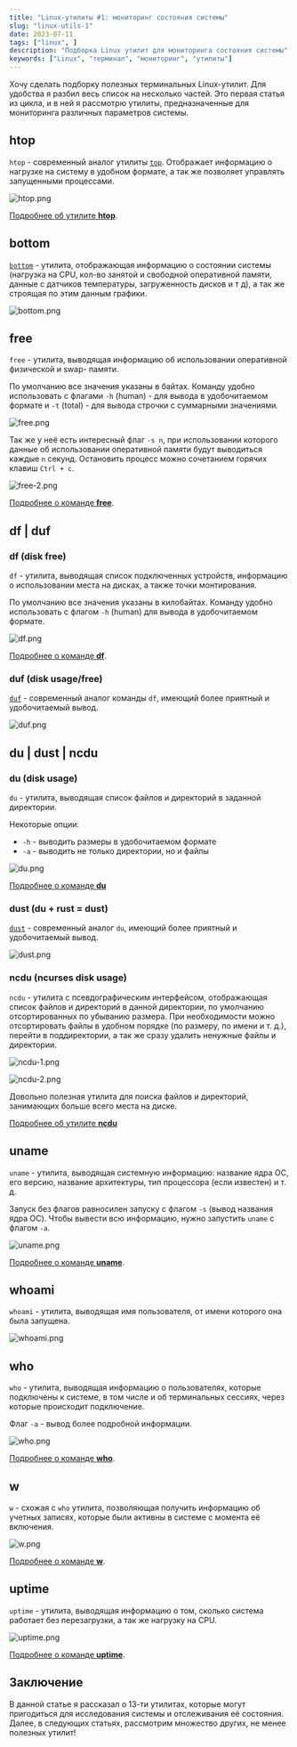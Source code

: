 ```yaml
---
title: "Linux-утилиты #1: мониторинг состояния системы"
slug: "linux-utils-1"
date: 2023-07-11
tags: ["linux", ]
description: "Подборка Linux утилит для мониторинга состояния системы"
keywords: ["Linux", "терминал", "мониторинг", "утилиты"]
---
```


Хочу сделать подборку полезных терминальных Linux-утилит. Для удобства я разбил весь список на несколько частей. Это первая статья из цикла, и в ней я рассмотрю утилиты, предназначенные для мониторинга различных параметров системы.

## htop

`htop` - современный аналог утилиты [`top`](https://losst.pro/komanda-top-v-linux). Отображает информацию о нагрузке на систему в удобном формате, а так же позволяет управлять запущенными процессами.

![htop.png](htop.png)

[Подробнее об утилите **htop**](https://manpages.ubuntu.com/manpages/focal/man1/htop.1.html).

## bottom

[`bottom`](https://github.com/ClementTsang/bottom) - утилита, отображающая информацию о состоянии системы (нагрузка на CPU, кол-во занятой и свободной оперативной памяти, данные с датчиков температуры, загруженность дисков и т д), а так же строящая по этим данным графики.

![bottom.png](bottom.png)

## free

`free` - утилита, выводящая информацию об использовании оперативной физической и swap- памяти.

По умолчанию все значения указаны в байтах. Команду удобно использовать с флагами `-h` (human) - для вывода в удобочитаемом формате и `-t` (total) - для вывода строчки с суммарными значениями.

![free.png](free.png)

Так же у неё есть интересный флаг `-s n`, при использовании которого данные об использовании оперативной памяти будут выводиться каждые `n` секунд. Остановить процесс можно сочетанием горячих клавиш `Ctrl + c`.

![free-2.png](free-2.png)

[Подробнее о команде **free**](https://unetway.com/blog/free-komanda-v-linux).

## df | duf

### df (**d**isk **f**ree)

`df` - утилита, выводящая список подключенных устройств, информацию о использовании места на дисках, а также точки монтирования.

По умолчанию все значения указаны в килобайтах. Команду удобно использовать с флагом `-h` (human) для вывода в удобочитаемом формате.

![df.png](df.png)

[Подробнее о команде **df**](https://losst.pro/komanda-df-linux).

### duf (disk usage/free)

[`duf`](https://github.com/muesli/duf) - современный аналог команды `df`, имеющий более приятный и удобочитаемый вывод.

![duf.png](duf.png)

## du | dust | ncdu

### du (**d**isk **u**sage)

`du` - утилита, выводящая список файлов и директорий в заданной директории.

Некоторые опции:
- `-h` - выводить размеры в удобочитаемом формате
- `-a` - выводить не только директории, но и файлы

![du.png](du.png)

[Подробнее о команде **du**](https://losst.pro/komanda-du-v-linux)

### dust (du + rust = dust)

[`dust`](https://github.com/bootandy/dust) - современный аналог `du`, имеющий более приятный и удобочитаемый вывод.

![dust.png](dust.png)

### ncdu (ncurses disk usage)

`ncdu` - утилита c псевдографическим интерфейсом, отображающая список файлов и директорий в данной директории, по умолчанию отсортированных по убыванию размера. При необходимости можно отсортировать файлы в удобном порядке (по размеру, по имени и т. д.), перейти в поддиректории, а так же сразу удалить ненужные файлы и директории. 

![ncdu-1.png](ncdu-1.png)

![ncdu-2.png](ncdu-2.png)

Довольно полезная утилита для поиска файлов и директорий, занимающих больше всего места на диске.

[Подробнее об утилите **ncdu**](https://manpages.ubuntu.com/manpages/jammy/man1/ncdu.1.html)

## uname

`uname` - утилита, выводящая системную информацию: название ядра ОС, его версию, название архитектуры, тип процессора (если известен) и т. д.

Запуск без флагов равносилен запуску с флагом `-s` (вывод названия ядра ОС). Чтобы вывести всю информацию, нужно запустить `uname` с флагом `-a`.

![uname.png](uname.png)

[Подробнее о команде **uname**](https://manpages.ubuntu.com/manpages/trusty/man1/uname.1.html).

## whoami

`whoami` - утилита, выводящая имя пользователя, от имени которого она была запущена.

![whoami.png](whoami.png)

## who

`who` - утилита, выводящая информацию о пользователях, которые подключены к системе, в том числе и об терминальных сессиях, через которые происходит подключение.

Флаг `-a` - вывод более подробной информации.

![who.png](who.png)

[Подробнее о команде **who**](https://losst.pro/komanda-who-linux).

## w

`w` - схожая с `who` утилита, позволяющая получить информацию об учетных записях, которые были активны в системе с момента её включения.

![w.png](w.png)

[Подробнее о команде **w**](https://losst.pro/komanda-w-linux).

## uptime

`uptime` - утилита, выводящая информацию о том, сколько система работает без перезагрузки, а так же нагрузку на CPU.

![uptime.png](uptime.png)

[Подробнее о команде **uptime**](https://manpages.ubuntu.com/manpages/xenial/man1/uptime.1.html).

## Заключение 

В данной статье я рассказал о 13-ти утилитах, которые могут пригодиться для исследования системы и отслеживания её состояния. Далее, в следующих статьях, рассмотрим множество других, не менее полезных утилит!
